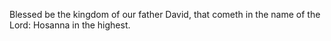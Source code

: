 Blessed be the kingdom of our father David, that cometh in the name of the Lord: Hosanna in the highest.
